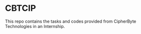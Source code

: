 # CBTCIP
This repo contains the tasks and codes provided from CipherByte Technologies in an Internship.
